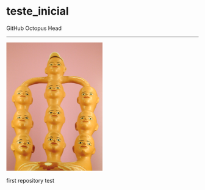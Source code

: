 teste_inicial
=============

GitHub Octopus Head
<hr>
<img src="cabecas.png" width="50%" height"50%">

first repository test
